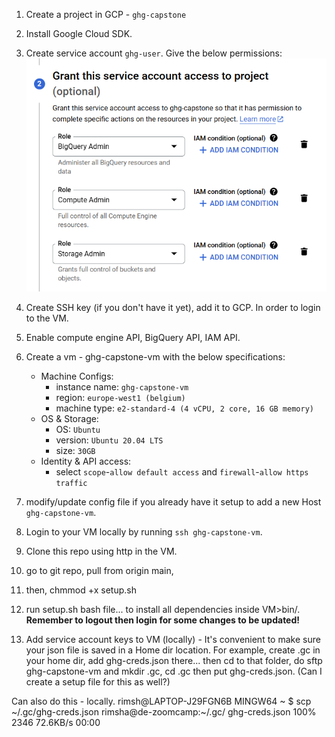 1. Create a project in GCP - `ghg-capstone` 
2. Install Google Cloud SDK.
3. Create service account `ghg-user`. Give the below permissions:
    ![alt text](../images/permissions.png)
4. Create SSH key (if you don't have it yet), add it to GCP. In order to login to the VM. 
5. Enable compute engine API, BigQuery API, IAM API. 
6. Create a vm - ghg-capstone-vm with the below specifications:
    - Machine Configs: 
        - instance name: `ghg-capstone-vm`
        - region: `europe-west1 (belgium)`
        - machine type: `e2-standard-4 (4 vCPU, 2 core, 16 GB memory)`
    - OS & Storage:
        - OS: `Ubuntu`
        - version: `Ubuntu 20.04 LTS`
        - size: `30GB`
    - Identity & API access:
        - select `scope`-`allow default access` and `firewall`-`allow https traffic`

7. modify/update config file if you already have it setup to add a new Host `ghg-capstone-vm`.
8. Login to your VM locally by running `ssh ghg-capstone-vm`. 
9. Clone this repo using http in the VM. 


10. go to git repo, pull from origin main, 
11. then, chmmod +x setup.sh 
12. run setup.sh bash file... to install all dependencies inside VM>bin/. **Remember to logout then login for some changes to be updated!**


13. Add service account keys to VM (locally) - It's convenient to make sure your json file is saved in a Home dir location.
For example, create .gc in your home dir, add ghg-creds.json there...  then cd to that folder, do sftp ghg-capstone-vm and mkdir .gc, cd .gc then put ghg-creds.json.  (Can I create a setup file for this as well?)

Can also do this - locally. 
rimsh@LAPTOP-J29FGN6B MINGW64 ~
$ scp ~/.gc/ghg-creds.json rimsha@de-zoomcamp:~/.gc/
ghg-creds.json                                                                            100% 2346    72.6KB/s   00:00



